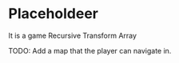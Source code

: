 # Placeholdeer
It is a game
Recursive Transform Array

TODO:
Add a map that the player can navigate in.
